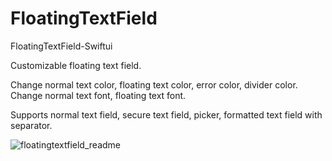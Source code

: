 # FloatingTextField
FloatingTextField-Swiftui


Customizable floating text field.

Change normal text color, floating text color, error color, divider color.
Change normal text font, floating text font.

Supports normal text field, secure text field, picker, formatted text field with separator.

![floatingtextfield_readme](https://user-images.githubusercontent.com/14129317/115554565-518ba100-a2ce-11eb-96b0-bd1c288ddc48.gif)

